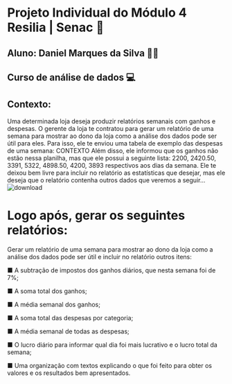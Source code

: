 # Projeto Individual do Módulo 4 Resilia | Senac 🚀 
## Aluno: Daniel Marques da Silva 👨‍🦱
## Curso de análise de dados 💻

## Contexto:
  Uma determinada loja deseja produzir relatórios semanais com ganhos e despesas. O gerente da loja te contratou para gerar um relatório de uma semana para mostrar ao dono da loja como a análise dos dados pode ser útil para eles. Para isso, ele te enviou uma tabela de exemplo das despesas de uma semana: CONTEXTO Além disso, ele informou que os ganhos não estão nessa planilha, mas que ele possui a seguinte lista: 2200, 2420.50, 3391, 5322, 4898.50, 4200, 3893 respectivos aos dias da semana. Ele te deixou bem livre para incluir no relatório as estatísticas que desejar, mas ele deseja que o relatório contenha outros dados que veremos a seguir...
![download](https://user-images.githubusercontent.com/98705931/234436946-45c15927-1ea0-441b-b4a0-643bd373a17b.png)

# Logo após, gerar os seguintes relatórios:
Gerar um relatório de uma semana para mostrar ao dono da loja como a análise dos dados pode ser útil e incluir no relatório outros itens:

■ A subtração de impostos dos ganhos diários, que nesta semana foi de 7%;

■ A soma total dos ganhos;

■ A média semanal dos ganhos;

■ A soma total das despesas por categoria;

■ A média semanal de todas as despesas;

■ O lucro diário para informar qual dia foi mais lucrativo e o lucro total da semana;

■ Uma organização com textos explicando o que foi feito para obter os valores e os resultados bem apresentados.
